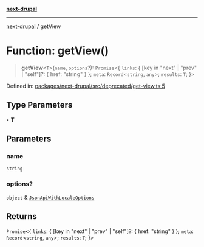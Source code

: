 [**next-drupal**](../README.md)

---

[next-drupal](../globals.md) / getView

# Function: getView()

> **getView**\<`T`\>(`name`, `options`?): `Promise`\<\{ `links`: \{ \[key in "next" \| "prev" \| "self"\]?: \{ href: "string" \} \}; `meta`: `Record`\<`string`, `any`\>; `results`: `T`; \}\>

Defined in: [packages/next-drupal/src/deprecated/get-view.ts:5](https://github.com/chapter-three/next-drupal/blob/e9ce3be1c38aebdcd2cc8c7ae8d8fa2dab7f46bf/packages/next-drupal/src/deprecated/get-view.ts#L5)

## Type Parameters

• **T**

## Parameters

### name

`string`

### options?

`object` & [`JsonApiWithLocaleOptions`](../type-aliases/JsonApiWithLocaleOptions.md)

## Returns

`Promise`\<\{ `links`: \{ \[key in "next" \| "prev" \| "self"\]?: \{ href: "string" \} \}; `meta`: `Record`\<`string`, `any`\>; `results`: `T`; \}\>

